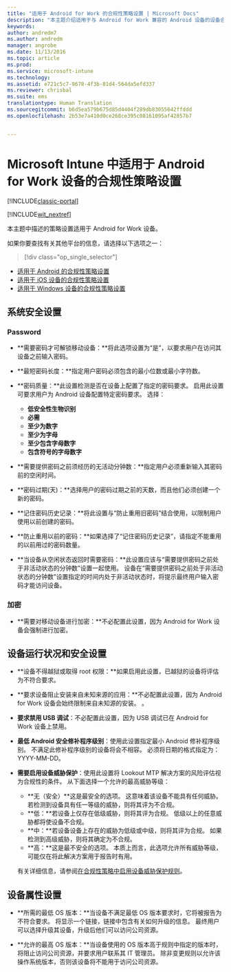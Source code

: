```yaml
---
title: "适用于 Android for Work 的合规性策略设置 | Microsoft Docs"
description: "本主题介绍适用于与 Android for Work 兼容的 Android 设备的设备合规性策略设置。"
keywords: 
author: andredm7
ms.author: andredm
manager: angrobe
ms.date: 11/13/2016
ms.topic: article
ms.prod: 
ms.service: microsoft-intune
ms.technology: 
ms.assetid: e721c5c7-9678-4f3b-81d4-564da5efd337
ms.reviewer: chrisbal
ms.suite: ems
translationtype: Human Translation
ms.sourcegitcommit: b6d5ea579b675d85d4404f289db83055642ffddd
ms.openlocfilehash: 2b53e7a410d0ce268ce395c08161095af42857b7


---
```



# <a name="compliance-policy-settings-for-android-for-work-devices-in-microsoft-intune"></a>Microsoft Intune 中适用于 Android for Work 设备的合规性策略设置

[!INCLUDE[classic-portal](../includes/classic-portal.md)]

[!INCLUDE[wit_nextref](../includes/afw_rollout_disclaimer.md)]

本主题中描述的策略设置适用于 Android for Work 设备。

如果你要查找有关其他平台的信息，请选择以下选项之一：
> [!div class="op_single_selector"]
- [适用于 Android 的合规性策略设置](android-compliance-policy-settings-in-microsoft-intune.md)
- [适用于 iOS 设备的合规性策略设置](ios-compliance-policy-settings-in-microsoft-intune.md)
- [适用于 Windows 设备的合规性策略设置](windows-compliance-policy-settings-in-microsoft-intune.md)

## <a name="system-security-settings"></a>系统安全设置
### <a name="password"></a>Password
- **需要密码才可解锁移动设备：**将此选项设置为“是”，以要求用户在访问其设备之前输入密码。

-  **最短密码长度：**指定用户密码必须包含的最小位数或最小字符数。

- **密码质量：**此设置检测是否在设备上配置了指定的密码要求。 启用此设置可要求用户为 Android 设备配置特定密码要求。 选择：
  -   **低安全性生物识别**
  - **必需**
  -   **至少为数字**
  -   **至少为字母**
  -   **至少包含字母数字**
  -   **包含符号的字母数字**

- **需要提供密码之前须经历的无活动分钟数：**指定用户必须重新输入其密码前的空闲时间。

- **密码过期(天)：**选择用户的密码过期之前的天数，而且他们必须创建一个新的密码。

- **记住密码历史记录：**将此设置与“防止重用旧密码”结合使用，以限制用户使用以前创建的密码。

- **防止重用以前的密码：**如果选择了“记住密码历史记录”，请指定不能重用的以前用过的密码数量。

- **当设备从空闲状态返回时需要密码：**此设置应该与“需要提供密码之前处于非活动状态的分钟数”设置一起使用。 设备在“需要提供密码之前处于非活动状态的分钟数”设置指定的时间内处于非活动状态时，将提示最终用户输入密码才能访问设备。

### <a name="encryption"></a>加密
- **需要对移动设备进行加密：**不必配置此设置，因为 Android for Work 设备会强制进行加密。

## <a name="device-health-and-security-settings"></a>设备运行状况和安全设置

- **设备不得越狱或取得 root 权限：**如果启用此设置，已越狱的设备将评估为不符合要求。
- **要求设备阻止安装来自未知来源的应用：**不必配置此设置，因为 Android for Work 设备会始终限制来自未知源的安装。 。  

- **要求禁用 USB 调试**：不必配置此设置，因为 USB 调试已在 Android for Work 设备上禁用。

- **最低 Android 安全修补程序级别**：使用此设置指定最小 Android 修补程序级别。  不满足此修补程序级别的设备将会不相容。 必须将日期的格式指定为：YYYY-MM-DD。
- **需要启用设备威胁保护**：使用此设置将 Lookout MTP 解决方案的风险评估视为合规性的条件。 从下面选择一个允许的最高威胁等级：

  - **无（安全）**这是最安全的选项。 这意味着该设备不能具有任何威胁。 若检测到设备具有任一等级的威胁，则将其评为不合规。
  - **低：**若设备上仅存在低级威胁，则将其评为合规。 低级以上的任意威胁都将使设备不合规。
  - **中：**若设备设备上存在的威胁为低级或中级，则将其评为合规。 如果检测到高级威胁，则将其确定为不合规。
  - **高：**这是最不安全的选项。 本质上而言，此选项允许所有威胁等级，可能仅在将此解决方案用于报告时有用。

  有关详细信息，请参阅[在合规性策略中启用设备威胁保护规则](enable-device-threat-protection-rule-in-compliance-policy.md)。

## <a name="device-property-settings"></a>设备属性设置
- **所需的最低 OS 版本：**当设备不满足最低 OS 版本要求时，它将被报告为不符合要求。
  将显示一个链接，链接中包含有关如何升级的信息。 最终用户可以选择升级其设备，升级后他们可以访问公司资源。

- **允许的最高 OS 版本：**当设备使用的 OS 版本高于规则中指定的版本时，将阻止访问公司资源，并要求用户联系其 IT 管理员。 除非变更规则以允许该操作系统版本，否则该设备将不能用于访问公司资源。



<!--HONumber=Dec16_HO2-->


